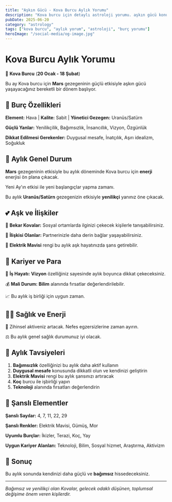 ```yaml
---
title: "Aşkın Gücü - Kova Burcu Aylık Yorumu"
description: "Kova burcu için detaylı astroloji yorumu. aşkın gücü konusunda rehberlik."
pubDate: 2025-06-20
category: "astrology"
tags: ["kova burcu", "aylık yorum", "astroloji", "burç yorumu"]
heroImage: "/social-media/og-image.jpg"
---
```


# Kova Burcu Aylık Yorumu

🏺 **Kova Burcu** (**20 Ocak - 18 Şubat**)

Bu ay Kova burcu için **Mars** gezegeninin güçlü etkisiyle aşkın gücü yaşayacağınız bereketli bir dönem başlıyor.

## 🌟 Burç Özellikleri

**Element:** Hava | **Kalite:** Sabit | **Yönetici Gezegen:** Uranüs/Satürn

**Güçlü Yanlar:** Yenilikçilik, Bağımsızlık, İnsancıllık, Vizyon, Özgünlük

**Dikkat Edilmesi Gerekenler:** Duygusal mesafe, İnatçılık, Aşırı idealizm, Soğukluk

## 💫 Aylık Genel Durum

**Mars** gezegeninin etkisiyle bu aylık döneminde Kova burcu için **enerji** enerjisi ön plana çıkacak.

Yeni Ay'ın etkisi ile yeni başlangıçlar yapma zamanı.

Bu aylık **Uranüs/Satürn** gezegenizin etkisiyle **yenilikçi** yanınız öne çıkacak.

## 💕 Aşk ve İlişkiler

💖 **Bekar Kovalar:** Sosyal ortamlarda ilginizi çekecek kişilerle tanışabilirsiniz.

💑 **İlişkisi Olanlar:** Partnerinizle daha derin bağlar yaşayabilirsiniz.

🌹 **Elektrik Mavisi** rengi bu aylık aşk hayatınızda şans getirebilir.

## 💼 Kariyer ve Para

🚀 **İş Hayatı:** **Vizyon** özelliğiniz sayesinde aylık boyunca dikkat çekeceksiniz.

💰 **Mali Durum:** **Bilim** alanında fırsatlar değerlendirilebilir.

📈 Bu aylık iş birliği için uygun zaman.

## 🏃‍♀️ Sağlık ve Enerji

💨 Zihinsel aktiveniz artacak. Nefes egzersizlerine zaman ayırın.

⚖️ Bu aylık genel sağlık durumunuz iyi olacak.

## 🎯 Aylık Tavsiyeleri

1. **Bağımsızlık** özelliğinizi bu aylık daha aktif kullanın
2. **Duygusal mesafe** konusunda dikkatli olun ve kendinizi geliştirin
3. **Elektrik Mavisi** rengi bu aylık şansınızı artıracak
4. **Koç** burcu ile işbirliği yapın
5. **Teknoloji** alanında fırsatları değerlendirin

## 🔮 Şanslı Elementler

**Şanslı Sayılar:** 4, 7, 11, 22, 29

**Şanslı Renkler:** Elektrik Mavisi, Gümüş, Mor

**Uyumlu Burçlar:** İkizler, Terazi, Koç, Yay

**Uygun Kariyer Alanları:** Teknoloji, Bilim, Sosyal hizmet, Araştırma, Aktivizm

## 💫 Sonuç

Bu aylık sonunda kendinizi daha güçlü ve **bağımsız** hissedeceksiniz.

---

*Bağımsız ve yenilikçi olan Kovalar, gelecek odaklı düşünen, toplumsal değişime önem veren kişilerdir.*
